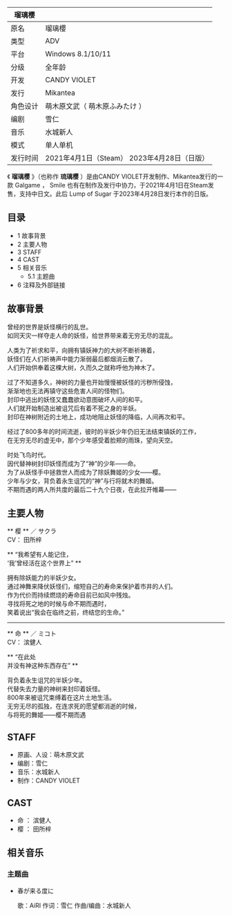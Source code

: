 |  瑠璃樱  ||
|---|---|
|原名  |  瑠璃櫻   |
|类型  |  ADV   |
|平台  |  Windows 8.1/10/11   |
|分级  |  全年龄   |
|开发  |  CANDY VIOLET   |
|发行  |  Mikantea   |
|角色设计  |  萌木原文武（  萌木原ふみたけ  ）   |
|编剧  |  雪仁   |
|音乐  |  水城新人   |
|模式  |  单人单机   |
|发行时间  |  2021年4月1日（Steam）  2023年4月28日（日版）   |
  
《 **瑠璃樱** 》（也称作 **琉璃樱** ）是由CANDY VIOLET开发制作、Mikantea发行的一款  Galgame  ，  Smile
也有在制作及发行中协力，于2021年4月1日在Steam发售，支持中日文。此后  Lump of Sugar  于2023年4月28日发行本作的日版。

##  目录

  * 1  故事背景 
  * 2  主要人物 
  * 3  STAFF 
  * 4  CAST 
  * 5  相关音乐 
    * 5.1  主题曲 
  * 6  注释及外部链接 

##  故事背景

  
曾经的世界是妖怪横行的乱世。  
如同天灾一样夺走人命的妖怪，给世界带来着无穷无尽的混乱。  
  
人类为了祈求和平，向拥有镇妖神力的大树不断祈祷着，  
妖怪们在人们祈祷声中能力渐弱最后都烟消云散了。  
人们开始供奉着这棵大树，久而久之就称呼他为神木了。  
  
过了不知道多久，神树的力量也开始慢慢被妖怪的污秽所侵蚀，  
渐渐地也无法再镇守这些危害人间的怪物们。  
封印中逃出的妖怪又蠢蠢欲动意图破坏人间的和平。  
人们就开始制造出被诅咒后有着不死之身的半妖。  
封印在神树附近的土地上，成功地阻止妖怪的降临，人间再次和平。  
  
经过了800多年的时间流逝，彼时的半妖少年仍旧无法结束镇妖的工作，  
在无穷无尽的虚无中，那个少年感受着脸颊的雨珠，望向天空。  
  
时处飞鸟时代。  
因代替神树封印妖怪而成为了“神”的少年——命。  
为了从妖怪手中拯救世人而成为了除妖舞姬的少女——樱。  
少年与少女，背负着永生诅咒的“神”与行将就木的舞姬。  
不期而遇的两人所共度的最后二十九个日夜，在此拉开帷幕——

##  主要人物

** 樱  ** ／  サクラ  
CV：  田所梓

** “我希望有人能记住，  
‘我’曾经活在这个世界上”  **  
  
拥有除妖能力的半妖少女。  
通过神舞来降伏妖怪们，缩短自己的寿命来保护着市井的人们。  
作为代价而持续燃烧的寿命目前已如风中残烛。  
寻找将死之地的时候与命不期而遇时，  
笑着说出“我会在临终之前，终结您的生命。”

* * *

** 命  ** ／  ミコト  
CV：  滨健人

** “在此处  
并没有神这种东西存在”  **  
  
背负着永生诅咒的半妖少年。  
代替失去力量的神树来封印着妖怪。  
800年来被诅咒束缚着在这片土地生活。  
无穷无尽的孤独，在连求死的愿望都消逝的时候，  
与将死的舞姬——樱不期而遇

##  STAFF

  * 原画、人设：萌木原文武 
  * 编剧：雪仁 
  * 音乐：水城新人 
  * 制作：CANDY VIOLET 

##  CAST

  * 命  ：  滨健人 
  * 樱  ：  田所梓 

##  相关音乐

###  主题曲

  * 春が来る度に 

     歌：AiRI 
     作词：雪仁 
     作曲/编曲：水城新人 